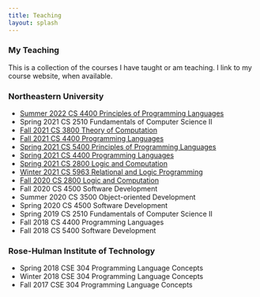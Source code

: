 ```yaml
---
title: Teaching
layout: splash
---
```


### My Teaching

This is a collection of the courses I have taught or am teaching. I
link to my course website, when available.

### Northeastern University

- [Summer 2022 CS 4400 Principles of Programming Languages](http://jasonhemann.github.io/22SU-CS4400)
- Spring 2021 CS 2510 Fundamentals of Computer Science II
- [Fall 2021 CS 3800 Theory of Computation](https://jasonhemann.github.io/21FA-CS3800/)
- [Fall 2021 CS 4400 Programming Languages](https://jasonhemann.github.io/21FA-CS4400/)
- [Spring 2021 CS 5400 Principles of Programming Languages](https://pages.github.ccs.neu.edu/jhemann/21SP-CS4400/)
- [Spring 2021 CS 4400 Programming Languages](https://pages.github.ccs.neu.edu/jhemann/21SP-CS4400/)
- [Spring 2021 CS 2800 Logic and Computation](https://pages.github.ccs.neu.edu/jhemann/21SP-CS2800/)
- [Winter 2021 CS 5963 Relational and Logic Programming](https://pages.github.ccs.neu.edu/jhemann/21SP-CS5963/)
- [Fall 2020 CS 2800 Logic and Computation](https://pages.github.ccs.neu.edu/jhemann/20FA-2800/)
- Fall 2020 CS 4500 Software Development
- Summer 2020 CS 3500 Object-oriented Development
- Spring 2020 CS 4500 Software Development
- Spring 2019 CS 2510 Fundamentals of Computer Science II
- Fall 2018 CS 4400 Programming Languages
- Fall 2018 CS 5400 Software Development

### Rose-Hulman Institute of Technology

- Spring 2018 CSE 304 Programming Language Concepts
- Winter 2018 CSE 304 Programming Language Concepts
- Fall 2017 CSE 304 Programming Language Concepts
